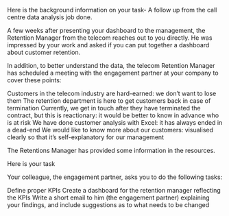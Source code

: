 Here is the background information on your task- A follow up from the call centre data analysis job done.



A few weeks after presenting your dashboard to the management, the Retention Manager from the telecom reaches out to you directly. He was impressed by your work and asked if you can put together a dashboard about customer retention.



In addition, to better understand the data, the telecom Retention Manager has scheduled a meeting with the engagement partner at your company to cover these points:



Customers in the telecom industry are hard-earned: we don’t want to lose them
The retention department is here to get customers back in case of termination 
Currently, we get in touch after they have terminated the contract, but this is reactionary: it would be better to know in advance who is at risk 
We have done customer analysis with Excel: it has always ended in a dead-end
We would like to know more about our customers: visualised clearly so that it’s self-explanatory for our management


The Retentions Manager has provided some information in the resources.



Here is your task



Your colleague, the engagement partner, asks you to do the following tasks:

Define proper KPIs
Create a dashboard for the retention manager reflecting the KPIs
Write a short email to him (the engagement partner) explaining your findings, and include suggestions as to what needs to be changed
